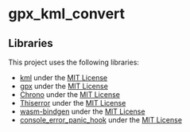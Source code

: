 # gpx_kml_convert

## Libraries

This project uses the following libraries:

- [kml](https://github.com/georust/kml) under the [MIT License](https://github.com/georust/kml/blob/main/LICENSE-MIT)
- [gpx](https://github.com/georust/gpx) under the [MIT License](https://github.com/georust/gpx/blob/master/LICENSE)
- [Chrono](https://github.com/chronotope/chrono) under the [MIT License](https://github.com/chronotope/chrono/blob/main/LICENSE.txt)
- [Thiserror](https://github.com/dtolnay/thiserror) under the [MIT License](https://github.com/dtolnay/thiserror/blob/master/LICENSE-MIT)
- [wasm-bindgen](https://github.com/rustwasm/wasm-bindgen) under the [MIT License](https://github.com/rustwasm/wasm-bindgen/blob/main/LICENSE-MIT)
- [console_error_panic_hook](https://github.com/rustwasm/console_error_panic_hook) under the [MIT License](https://github.com/rustwasm/console_error_panic_hook/blob/master/LICENSE-MIT)

